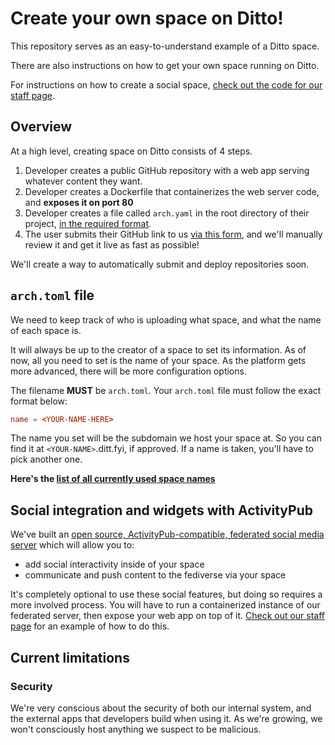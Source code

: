 # Create your own space on Ditto!

This repository serves as an easy-to-understand example of a Ditto space. 

There are also instructions on how to get your own space running on Ditto. 

For instructions on how to create a social space, [check out the code for our staff page]().

## Overview

At a high level, creating space on Ditto consists of 4 steps.

1. Developer creates a public GitHub repository with a web app serving whatever content they want.
2. Developer creates a Dockerfile that containerizes the web server code, and **exposes it on port 80**
3. Developer creates a file called `arch.yaml` in the root directory of their project, [in the required format]().
4. The user submits their GitHub link to us [via this form](), and we'll manually review it and get it live as fast as possible!

We'll create a way to automatically submit and deploy repositories soon.

## `arch.toml` file 

We need to keep track of who is uploading what space, and what the name of each space is.

It will always be up to the creator of a space to set its information. As of now, all you need to set is the name of your space. As the platform gets more advanced, there will be more configuration options. 

The filename **MUST** be `arch.toml`. Your `arch.toml` file must follow the exact format below:

```toml
name = <YOUR-NAME-HERE>
```

The name you set will be the subdomain we host your space at. So you can find it at `<YOUR-NAME>`.ditt.fyi, if approved. If a name is taken, you'll have to pick another one.

**Here's the [list of all currently used space names]()**

## Social integration and widgets with ActivityPub

We've built an [open source, ActivityPub-compatible, federated social media server]() which will allow you to: 
 - add social interactivity inside of your space
 - communicate and push content to the fediverse via your space

It's completely optional to use these social features, but doing so requires a more involved process. You will have to run a containerized instance of our federated server, then expose your web app on top of it. [Check out our staff page]() for an example of how to do this.


## Current limitations

### Security

We're very conscious about the security of both our internal system, and the external apps that developers build when using it. As we're growing, we won't consciously host anything we suspect to be malicious.




